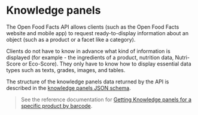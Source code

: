 # Knowledge panels

The Open Food Facts API allows clients (such as the Open Food Facts website and mobile app) to request ready-to-display information about an object (such as a product or a facet like a category).

Clients do not have to know in advance what kind of information is displayed (for example - the ingredients of a product, nutrition data, Nutri-Score or Eco-Score). They only have to know how to display essential data types such as texts, grades, images, and tables.

The structure of the knowledge panels data returned by the API is described in the [knowledge panels JSON schema](../reference/schemas/knowledge_panels/panels.yaml).

> See the reference documentation for [Getting Knowledge panels for a specific product by barcode](https://openfoodfacts.github.io/openfoodfacts-server/reference/api/#get-/api/v2/product/-barcode--fields-knowledge_panels).
